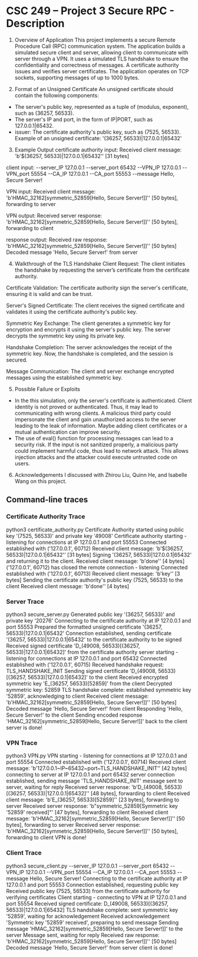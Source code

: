 # CSC 249 – Project 3 Secure RPC - Description

1. Overview of Application
This project implements a secure Remote Procedure Call (RPC) communication system. The application builds a simulated secure client and server, allowing client to communicate with server through a VPN. It uses a simulated TLS handshake to ensure the confidentiality and correctness of messages. A certificate authority issues and verifies server certificates. The application operates on TCP sockets, supporting messages of up to 1000 bytes.

2. Format of an Unsigned Certificate
An unsigned certificate should contain the following components:

* The server's public key, represented as a tuple of (modulus, exponent), such as (36257, 56533).
* The server's IP and port, in the form of IP|PORT, such as 127.0.0.1|65432.
* issuer: The certificate authority's public key, such as (7525, 56533).
Example of an unsigned certificate:
'(36257, 56533)|127.0.0.1|65432'

3. Example Output
certificate authority input:
Received client message: 'b'$(36257, 56533)|127.0.0.1|65432'' [31 bytes]

client input: 
--server_IP 127.0.0.1 --server_port 65432 --VPN_IP 127.0.0.1 --VPN_port 55554 --CA_IP 127.0.0.1 --CA_port 55553 --message Hello, Secure Server!

VPN input:
Received client message: 'b'HMAC_32162[symmetric_52859[Hello, Secure Server!]]'' [50 bytes], forwarding to server

VPN output:
Received server response: 'b'HMAC_32162[symmetric_52859[Hello, Secure Server!]]'' [50 bytes], forwarding to client

response output:
Received raw response: 'b'HMAC_32162[symmetric_52859[Hello, Secure Server!]]'' [50 bytes]
Decoded message 'Hello, Secure Server!' from server

4. Walkthrough of the TLS Handshake
Client Request:
The client initiates the handshake by requesting the server’s certificate from the certificate authority.

Certificate Validation:
The certificate authority sign the server's certificate, ensuring it is valid and can be trust.

Server's Signed Certificate:
The client receives the signed certificate and validates it using the certificate authority's public key.

Symmetric Key Exchange:
The client generates a symmetric key for encryption and encrypts it using the server's public key.
The server decrypts the symmetric key using its private key.

Handshake Completion:
The server acknowledges the receipt of the symmetric key.
Now, the handshake is completed, and the session is secured.

Message Communication:
The client and server exchange encrypted messages using the established symmetric key.

5. Possible Failure or Exploits
* In the this simulation, only the server's certificate is authenticated. Client identity is not proved or authenticated. Thus, it may lead to communicating with wrong clients. A malicious third party could impersonate the client and gain unauthorized access to the server leading to the leak of information. Maybe adding client certificates or a mutual authentication can improve security.
* The use of eval() function for processing messages can lead to a security risk. If the input is not sanitized properly, a malicious party could implement harmful code, thus lead to network attack.
This allows injection attacks and the attacker could execute untrusted code on users.

6. Acknowledgements
I discussed with Zhirou Liu, Quinn He, and Isabelle Wang on this project.

## Command-line traces
### Certificate Authority Trace
python3 certificate_authority.py
Certificate Authority started using public key '(7525, 56533)' and private key '49008'
Certificate authority starting - listening for connections at IP 127.0.0.1 and port 55553
Connected established with ('127.0.0.1', 60712)
Received client message: 'b'$(36257, 56533)|127.0.0.1|65432'' [31 bytes]
Signing '(36257, 56533)|127.0.0.1|65432' and returning it to the client.
Received client message: 'b'done'' [4 bytes]
('127.0.0.1', 60712) has closed the remote connection - listening 
Connected established with ('127.0.0.1', 60713)
Received client message: 'b'key'' [3 bytes]
Sending the certificate authority's public key (7525, 56533) to the client
Received client message: 'b'done'' [4 bytes]

### Server Trace
python3 secure_server.py
Generated public key '(36257, 56533)' and private key '20276'
Connecting to the certificate authority at IP 127.0.0.1 and port 55553
Prepared the formatted unsigned certificate '(36257, 56533)|127.0.0.1|65432'
Connection established, sending certificate '(36257, 56533)|127.0.0.1|65432' to the certificate authority to be signed
Received signed certificate 'D_(49008, 56533)[(36257, 56533)|127.0.0.1|65432]' from the certificate authority
server starting - listening for connections at IP 127.0.0.1 and port 65432
Connected established with ('127.0.0.1', 60715)
Received handshake request: TLS_HANDSHAKE_INIT
Sending signed certificate 'D_(49008, 56533)[(36257, 56533)|127.0.0.1|65432]' to the client
Received encrypted symmetric key 'E_(36257, 56533)[52859]' from the client
Decrypted symmetric key: 52859
TLS handshake complete: established symmetric key '52859', acknowledging to client
Received client message: 'b'HMAC_32162[symmetric_52859[Hello, Secure Server!]]'' [50 bytes]
Decoded message 'Hello, Secure Server!' from client
Responding 'Hello, Secure Server!' to the client
Sending encoded response 'HMAC_32162[symmetric_52859[Hello, Secure Server!]]' back to the client
server is done!
### VPN Trace
python3 VPN.py
VPN starting - listening for connections at IP 127.0.0.1 and port 55554
Connected established with ('127.0.0.1', 60714)
Received client message: 'b'127.0.0.1~IP~65432~port~TLS_HANDSHAKE_INIT'' [42 bytes]
connecting to server at IP 127.0.0.1 and port 65432
server connection established, sending message 'TLS_HANDSHAKE_INIT'
message sent to server, waiting for reply
Received server response: 'b'D_(49008, 56533)[(36257, 56533)|127.0.0.1|65432]'' [48 bytes], forwarding to client
Received client message: 'b'E_(36257, 56533)[52859]'' [23 bytes], forwarding to server
Received server response: 'b"symmetric_52859[Symmetric key '52859' received]"' [47 bytes], forwarding to client
Received client message: 'b'HMAC_32162[symmetric_52859[Hello, Secure Server!]]'' [50 bytes], forwarding to server
Received server response: 'b'HMAC_32162[symmetric_52859[Hello, Secure Server!]]'' [50 bytes], forwarding to client
VPN is done!
### Client Trace
python3 secure_client.py --server_IP 127.0.0.1 --server_port 65432 --VPN_IP 127.0.0.1 --VPN_port 55554 --CA_IP 127.0.0.1 --CA_port 55553 --message Hello, Secure Server!
Connecting to the certificate authority at IP 127.0.0.1 and port 55553
Connection established, requesting public key
Received public key (7525, 56533) from the certificate authority for verifying certificates
Client starting - connecting to VPN at IP 127.0.0.1 and port 55554
Received signed certificate: D_(49008, 56533)[(36257, 56533)|127.0.0.1|65432]
TLS handshake complete: sent symmetric key '52859', waiting for acknowledgement
Received acknowledgement 'Symmetric key '52859' received', preparing to send message
Sending message 'HMAC_32162[symmetric_52859[Hello, Secure Server!]]' to the server
Message sent, waiting for reply
Received raw response: 'b'HMAC_32162[symmetric_52859[Hello, Secure Server!]]'' [50 bytes]
Decoded message 'Hello, Secure Server!' from server
client is done!
